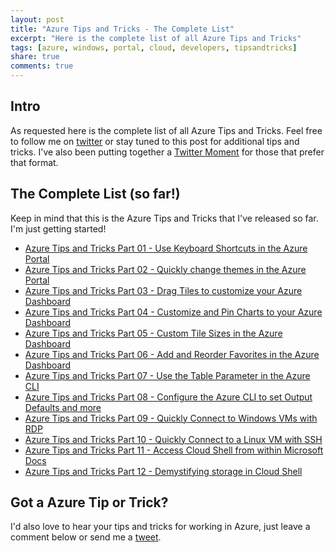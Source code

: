 ```yaml
---
layout: post
title: "Azure Tips and Tricks - The Complete List"
excerpt: "Here is the complete list of all Azure Tips and Tricks"
tags: [azure, windows, portal, cloud, developers, tipsandtricks]
share: true
comments: true
---
```


## Intro

As requested here is the complete list of all Azure Tips and Tricks. Feel free to follow me on [twitter](http://twitter.com/mbcrump) or stay tuned to this post for additional tips and tricks. I've also been putting together a [Twitter Moment](https://twitter.com/i/moments/875197559689560064) for those that prefer that format. 

## The Complete List (so far!)

Keep in mind that this is the Azure Tips and Tricks that I've released so far. I'm just getting started!

* [Azure Tips and Tricks Part 01 - Use Keyboard Shortcuts in the Azure Portal](http://michaelcrump.net/azure-tips-and-tricks1/)
* [Azure Tips and Tricks Part 02 - Quickly change themes in the Azure Portal](http://michaelcrump.net/azure-tips-and-tricks2/)
* [Azure Tips and Tricks Part 03 - Drag Tiles to customize your Azure Dashboard](http://michaelcrump.net/azure-tips-and-tricks3/)
* [Azure Tips and Tricks Part 04 - Customize and Pin Charts to your Azure Dashboard](http://michaelcrump.net/azure-tips-and-tricks4/)
* [Azure Tips and Tricks Part 05 - Custom Tile Sizes in the Azure Dashboard](http://michaelcrump.net/azure-tips-and-tricks5/)
* [Azure Tips and Tricks Part 06 - Add and Reorder Favorites in the Azure Dashboard](http://michaelcrump.net/azure-tips-and-tricks6/)
* [Azure Tips and Tricks Part 07 - Use the Table Parameter in the Azure CLI](http://michaelcrump.net/azure-tips-and-tricks7/)
* [Azure Tips and Tricks Part 08 - Configure the Azure CLI to set Output Defaults and more](http://michaelcrump.net/azure-tips-and-tricks8/)
* [Azure Tips and Tricks Part 09 - Quickly Connect to Windows VMs with RDP](http://michaelcrump.net/azure-tips-and-tricks9/)
* [Azure Tips and Tricks Part 10 - Quickly Connect to a Linux VM with SSH](http://michaelcrump.net/azure-tips-and-tricks10/)
* [Azure Tips and Tricks Part 11 - Access Cloud Shell from within Microsoft Docs](http://michaelcrump.net/azure-tips-and-tricks11/)
* [Azure Tips and Tricks Part 12 - Demystifying storage in Cloud Shell](http://michaelcrump.net/azure-tips-and-tricks12/)

## Got a Azure Tip or Trick?

I'd also love to hear your tips and tricks for working in Azure, just leave a comment below or send me a [tweet](http://twitter.com/mbcrump). 